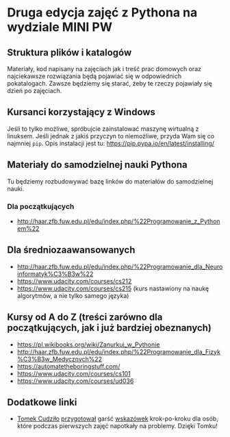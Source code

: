 # Druga edycja zajęć z Pythona na wydziale MINI PW


## Struktura plików i katalogów

Materiały, kod napisany na zajęciach jak i treść prac domowych oraz najciekawsze
rozwiązania będą pojawiać się w odpowiednich pokatalogach. Zawsze będziemy się
starać, żeby te rzeczy pojawiały się dzień po zajęciach.


## Kursanci korzystający z Windows

Jeśli to tylko możliwe, spróbujcie zainstalować maszynę wirtualną z linuksem.
Jeśli jednak z jakiś przyczyn to niemożliwe, przyda Wam się co najmniej `pip`.
Opis instalacji jest tu: https://pip.pypa.io/en/latest/installing/


## Materiały do samodzielnej nauki Pythona

Tu będziemy rozbudowywać bazę linków do materiałów do samodzielnej nauki.


### Dla początkujących

* http://haar.zfb.fuw.edu.pl/edu/index.php/%22Programowanie_z_Pythonem%22


## Dla średniozaawansowanych

* http://haar.zfb.fuw.edu.pl/edu/index.php/%22Programowanie_dla_Neuroinformatyk%C3%B3w%22
* https://www.udacity.com/courses/cs212
* https://www.udacity.com/courses/cs215 (kurs nastawiony na naukę algorytmów, a nie tylko samego języka)


## Kursy od A do Z (treści zarówno dla początkujących, jak i już bardziej obeznanych)

* https://pl.wikibooks.org/wiki/Zanurkuj_w_Pythonie
* http://haar.zfb.fuw.edu.pl/edu/index.php/%22Programowanie_dla_Fizyk%C3%B3w_Medycznych%22
* https://automatetheboringstuff.com/
* https://www.udacity.com/courses/cs101
* https://www.udacity.com/courses/ud036


## Dodatkowe linki

* [Tomek Cudziło](https://github.com/tomasz) [przygotował](https://www.facebook.com/events/1134229629928926/permalink/1143108485707707/?comment_id=1144249695593586) garść [wskazówek](https://github.com/student-tomasz/daftcode-mini-python-guides) krok-po-kroku dla osób, które podczas pierwszych zajęć napotkały na problemy. Dzięki Tomku!
